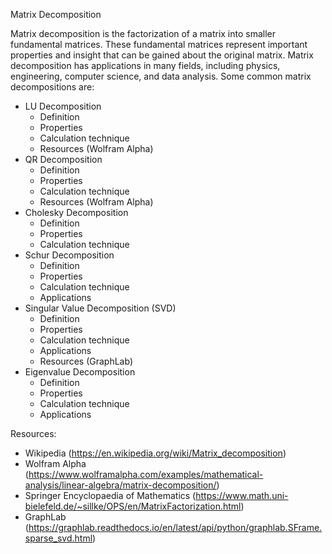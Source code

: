 Matrix Decomposition

Matrix decomposition is the factorization of a matrix into smaller fundamental matrices. These fundamental matrices represent important properties and insight that can be gained about the original matrix. Matrix decomposition has applications in many fields, including physics, engineering, computer science, and data analysis. Some common matrix decompositions are:

- LU Decomposition
  * Definition
  * Properties
  * Calculation technique
  * Resources (Wolfram Alpha)
- QR Decomposition
  * Definition
  * Properties
  * Calculation technique
  * Resources (Wolfram Alpha)
- Cholesky Decomposition
  * Definition
  * Properties
  * Calculation technique
- Schur Decomposition
  * Definition
  * Properties
  * Calculation technique
  * Applications
- Singular Value Decomposition (SVD)
  * Definition
  * Properties
  * Calculation technique
  * Applications
  * Resources (GraphLab)
- Eigenvalue Decomposition
  * Definition
  * Properties
  * Calculation technique
  * Applications

Resources:

- Wikipedia
(https://en.wikipedia.org/wiki/Matrix_decomposition)
- Wolfram Alpha
(https://www.wolframalpha.com/examples/mathematical-analysis/linear-algebra/matrix-decomposition/)
- Springer Encyclopaedia of Mathematics
(https://www.math.uni-bielefeld.de/~sillke/OPS/en/MatrixFactorization.html)
- GraphLab
(https://graphlab.readthedocs.io/en/latest/api/python/graphlab.SFrame.sparse_svd.html)

